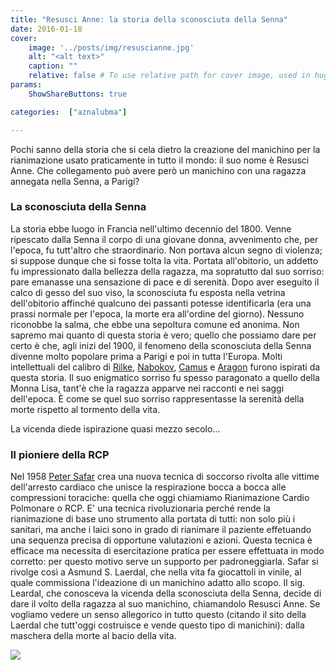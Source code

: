 ```yaml
---
title: "Resusci Anne: la storia della sconosciuta della Senna"
date: 2016-01-18
cover:
    image: '../posts/img/resuscianne.jpg'
    alt: "<alt text>"
    caption: ""
    relative: false # To use relative path for cover image, used in hugo Page-bundles
params:
    ShowShareButtons: true

categories:  ["aznalubma"]

---
```


Pochi sanno della storia che si cela dietro la creazione del manichino per la rianimazione usato praticamente in tutto il mondo: il suo nome è Resusci Anne. Che collegamento può avere però un manichino con una ragazza annegata nella Senna, a Parigi?

### La sconosciuta della Senna
La storia ebbe luogo in Francia nell'ultimo decennio del 1800. Venne ripescato dalla Senna il corpo di una giovane donna, avvenimento che, per l'epoca, fu tutt'altro che straordinario. Non portava alcun segno di violenza; si suppose dunque che si fosse tolta la vita. Portata all'obitorio, un addetto fu impressionato dalla bellezza della ragazza, ma sopratutto dal suo sorriso: pare emanasse una sensazione di pace e di serenità.
Dopo aver eseguito il calco di gesso del suo viso, la sconosciuta fu esposta nella vetrina dell'obitorio affinché qualcuno dei passanti potesse identificarla (era una prassi normale per l'epoca, la morte era all'ordine del giorno).
Nessuno riconobbe la salma, che ebbe una sepoltura comune ed anonima.
Non sapremo mai quanto di questa storia è vero; quello che possiamo dare per certo è che, agli inizi del 1900, il fenomeno della sconosciuta della Senna divenne molto popolare prima a Parigi e poi in tutta l'Europa.
Molti intellettuali del calibro di [Rilke](http://it.wikipedia.org/wiki/Rilke), [Nabokov](http://it.wikipedia.org/wiki/Vladimir_Vladimirovi%C4%8D_Nabokov), [Camus](http://it.wikipedia.org/wiki/Albert_Camus) e [Aragon](https://it.wikipedia.org/wiki/Louis_Aragon) furono ispirati da questa storia. Il suo enigmatico sorriso fu spesso paragonato a quello della Monna Lisa, tant'è che la ragazza apparve nei racconti e nei saggi dell'epoca. È come se quel suo sorriso rappresentasse la serenità della morte rispetto al tormento della vita.

La vicenda diede ispirazione quasi mezzo secolo...
### Il pioniere della RCP
Nel 1958 [Peter Safar](https://en.wikipedia.org/wiki/Peter_Safar) crea una nuova tecnica di soccorso rivolta alle vittime dell'arresto cardiaco che unisce la respirazione bocca a bocca alle compressioni toraciche: quella che oggi chiamiamo Rianimazione Cardio Polmonare o RCP. E' una tecnica rivoluzionaria perché rende la rianimazione di base uno strumento alla portata di tutti: non solo più i sanitari, ma anche i laici sono in grado di rianimare il paziente effetuando una sequenza precisa di opportune valutazioni e azioni. Questa tecnica è efficace ma necessita di esercitazione pratica per essere effettuata in modo corretto: per questo motivo serve un supporto per padroneggiarla. Safar si rivolge così a Asmund S. Laerdal, che nella vita fa giocattoli in vinile, al quale commissiona l'ideazione di un manichino adatto allo scopo. Il sig. Leardal, che conosceva la vicenda della sconosciuta della Senna, decide di dare il volto della ragazza al suo manichino, chiamandolo Resusci Anne.
Se vogliamo vedere un senso allegorico in tutto questo (citando il sito della Laerdal che tutt'oggi costruisce e vende questo tipo di manichini): dalla maschera della morte al bacio della vita.

![](../img/resuscianneface.jpg)
